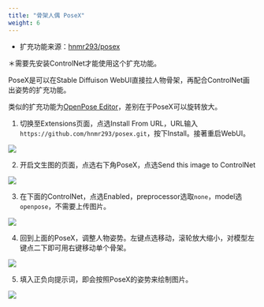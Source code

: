 ```yaml
---
title: "骨架人偶 PoseX"
weight: 6
---
```


- 扩充功能来源：[hnmr293/posex](https://github.com/hnmr293/posex)

＊需要先安装ControlNet才能使用这个扩充功能。

PoseX是可以在Stable Diffuison WebUI直接拉人物骨架，再配合ControlNet画出姿势的扩充功能。

类似的扩充功能为[OpenPose Editor](https://github.com/fkunn1326/openpose-editor)，差别在于PoseX可以旋转放大。

1. 切换至Extensions页面，点选Install From URL，URL输入`https://github.com/hnmr293/posex.git`，按下Install。接著重启WebUI。

![](/posts/stable-diffusion-webui-manuals/images/JO86Lmt.webp)

2. 开启文生图的页面，点选右下角PoseX，点选Send this image to ControlNet

![](/posts/stable-diffusion-webui-manuals/images/S9hRG7F.webp)

3. 在下面的ControlNet，点选Enabled，preprocessor选取`none`，model选`openpose`，不需要上传图片。

![](/posts/stable-diffusion-webui-manuals/images/8xBVj5e.webp)

4. 回到上面的PoseX，调整人物姿势。左键点选移动，滚轮放大缩小，对模型左键点二下即可用右键移动单个骨架。

![](/posts/stable-diffusion-webui-manuals/images/Dy2Xpac.webp)

5. 填入正负向提示词，即会按照PoseX的姿势来绘制图片。

![](/posts/stable-diffusion-webui-manuals/images/iCILLPO.webp)
